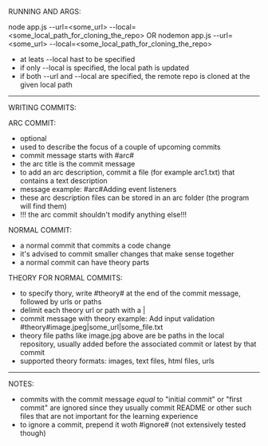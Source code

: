RUNNING AND ARGS:

node app.js --url=<some_url> --local=<some_local_path_for_cloning_the_repo>
OR
nodemon app.js --url=<some_url> --local=<some_local_path_for_cloning_the_repo>

- at leats --local hast to be specified
- if only --local is specified, the local path is updated
- if both --url and --local are specified, the remote repo is cloned at the given local path

*********************************************************************************************
WRITING COMMITS:

ARC COMMIT:
- optional
- used to describe the focus of a couple of upcoming commits
- commit message starts with #arc#
- the arc title is the commit message
- to add an arc description, commit a file (for example arc1.txt) that contains a text description
- message example: #arc#Adding event listeners
- these arc description files can be stored in an arc folder (the program will find them)
- !!! the arc commit shouldn't modify anything else!!!

NORMAL COMMIT:
- a normal commit that commits a code change
- it's advised to commit smaller changes that make sense together
- a normal commit can have theory parts

THEORY FOR NORMAL COMMITS:
- to specify thory, write #theory# at the end of the commit message, followed by urls or paths
- delimit each theory url or path with a |
- commit message with theory example: Add input validation #theory#image.jpeg|some_url|some_file.txt
- theory file paths like image.jpg above are be paths in the local repository, usually added before the associated commit or latest by that commit
- supported theory formats: images, text files, html files, urls

*********************************************************************************************
NOTES:
- commits with the commit message *equal* to "initial commit" or "first commit" are ignored since they usually commit README or other such files that are not important for the learning experience
- to ignore a commit, prepend it woth #ignore# (not extensively tested though)